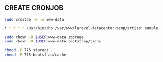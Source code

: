 ## CREATE CRONJOB

```bash
sudo crontab -e -u www-data
```

```bash
* * * * * /usr/bin/php /var/www/laravel-datacenter-temp/artisan sample:cron >> /dev/null 2>&1
```

```bash
sudo chown -R $USER:www-data storage
sudo chown -R $USER:www-data bootstrap/cache
```

```bash
chmod -R 775 storage
chmod -R 775 bootstrap/cache
```
